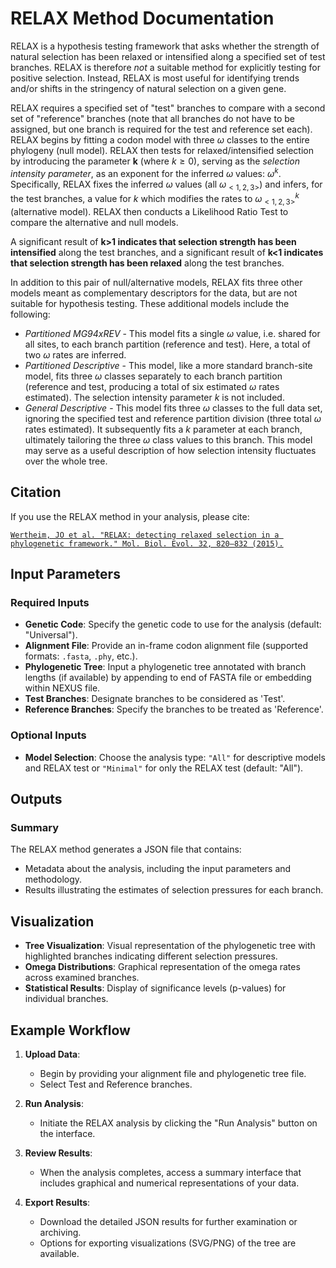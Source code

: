 # RELAX Method Documentation

RELAX is a hypothesis testing framework that asks whether the strength of natural selection has been relaxed or intensified along a specified set of test branches. RELAX is therefore _not_ a suitable method for explicitly testing for positive selection. Instead, RELAX is most useful for identifying trends and/or shifts in the stringency of natural selection on a given gene.

RELAX requires a specified set of "test" branches to compare with a second set of "reference" branches (note that all branches do not have to be assigned, but one branch is required for the test and reference set each). RELAX begins by fitting a codon model with three $\omega$ classes to the entire phylogeny (null model). RELAX then tests for relaxed/intensified selection by introducing the parameter **k** (where $k \geq 0$), serving as the _selection intensity parameter_, as an exponent for the inferred $\omega$ values: $\omega^k$. Specifically, RELAX fixes the inferred $\omega$ values (all $\omega_{<1,2,3>}$) and infers, for the test branches, a value for _k_ which modifies the rates to $\omega_{<1,2,3>}^k$ (alternative model). RELAX then conducts a Likelihood Ratio Test to compare the alternative and null models.

A significant result of **k>1 indicates that selection strength has been intensified** along the test branches, and a significant result of **k<1 indicates that selection strength has been relaxed** along the test branches.

In addition to this pair of null/alternative models, RELAX fits three other models meant as complementary descriptors for the data, but are not suitable for hypothesis testing. These additional models include the following:

- _Partitioned MG94xREV_ - This model fits a single $\omega$ value, i.e. shared for all sites, to each branch partition (reference and test). Here, a total of two $\omega$ rates are inferred.
- _Partitioned Descriptive_ - This model, like a more standard branch-site model, fits three $\omega$ classes separately to each branch partition (reference and test, producing a total of six estimated $\omega$ rates estimated). The selection intensity parameter _k_ is not included.
- _General Descriptive_ - This model fits three $\omega$ classes to the full data set, ignoring the specified test and reference partition division (three total $\omega$ rates estimated). It subsequently fits a _k_ parameter at each branch, ultimately tailoring the three $\omega$ class values to this branch. This model may serve as a useful description of how selection intensity fluctuates over the whole tree.

## Citation

If you use the RELAX method in your analysis, please cite:

[`Wertheim, JO et al. "RELAX: detecting relaxed selection in a phylogenetic framework." Mol. Biol. Evol. 32, 820–832 (2015).`](https://doi.org/10.1093/molbev/msu400)

## Input Parameters

### Required Inputs

- **Genetic Code**: Specify the genetic code to use for the analysis (default: "Universal").
- **Alignment File**: Provide an in-frame codon alignment file (supported formats: `.fasta`, `.phy`, etc.).
- **Phylogenetic Tree**: Input a phylogenetic tree annotated with branch lengths (if available) by appending to end of FASTA file or embedding within NEXUS file.
- **Test Branches**: Designate branches to be considered as 'Test'.
- **Reference Branches**: Specify the branches to be treated as 'Reference'.

### Optional Inputs

- **Model Selection**: Choose the analysis type: `"All"` for descriptive models and RELAX test or `"Minimal"` for only the RELAX test (default: "All").

## Outputs

### Summary

The RELAX method generates a JSON file that contains:

- Metadata about the analysis, including the input parameters and methodology.
- Results illustrating the estimates of selection pressures for each branch.

## Visualization

- **Tree Visualization**: Visual representation of the phylogenetic tree with highlighted branches indicating different selection pressures.
- **Omega Distributions**: Graphical representation of the omega rates across examined branches.
- **Statistical Results**: Display of significance levels (p-values) for individual branches.

## Example Workflow

1. **Upload Data**:

   - Begin by providing your alignment file and phylogenetic tree file.
   - Select Test and Reference branches.

2. **Run Analysis**:

   - Initiate the RELAX analysis by clicking the "Run Analysis" button on the interface.

3. **Review Results**:

   - When the analysis completes, access a summary interface that includes graphical and numerical representations of your data.

4. **Export Results**:
   - Download the detailed JSON results for further examination or archiving.
   - Options for exporting visualizations (SVG/PNG) of the tree are available.
